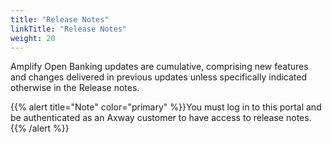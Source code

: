 ```yaml
---
title: "Release Notes"
linkTitle: "Release Notes"
weight: 20
---
```


Amplify Open Banking updates are cumulative, comprising new features and changes delivered in previous updates unless specifically indicated otherwise in the Release notes.

{{% alert title="Note" color="primary" %}}You must log in to this portal and be authenticated as an Axway customer to have access to release notes.{{% /alert %}}
